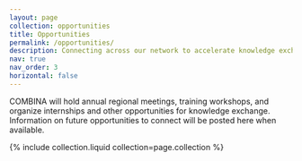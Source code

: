 ```yaml
---
layout: page
collection: opportunities
title: Opportunities
permalink: /opportunities/
description: Connecting across our network to accelerate knowledge exchange and capacity building
nav: true
nav_order: 3
horizontal: false
---
```


COMBINA will hold annual regional meetings, training workshops, and organize internships and other opportunities for knowledge exchange. Information on future opportunities to connect will be posted here when available.

{% include collection.liquid collection=page.collection %}

